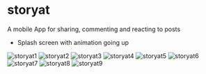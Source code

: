 # storyat
A mobile App for sharing, commenting and reacting to posts


  - Splash screen with animation going up

![storyat1](https://user-images.githubusercontent.com/69104880/225373492-ee6dd2c1-1ba6-43a6-8093-112e00e0e4d3.png)
![storyat2](https://user-images.githubusercontent.com/69104880/225373983-138b42b3-4571-4c81-973f-e3b67bf07f8a.png)
![storyat3](https://user-images.githubusercontent.com/69104880/225374972-fb666229-e005-4303-a3ae-904b3c93cc92.png)
![storyat4](https://user-images.githubusercontent.com/69104880/225375153-a9d4dcaa-95a8-4f26-9bb0-344dc601ad09.png)
![storyat5](https://user-images.githubusercontent.com/69104880/225375416-fe28661e-018a-4d63-a484-25e3dfb70b6a.png)
![storyat6](https://user-images.githubusercontent.com/69104880/225375574-d2104195-17c0-4095-9a8a-8a6c7d36a318.png)
![storyat7](https://user-images.githubusercontent.com/69104880/225375827-47139e21-5407-48b6-a28f-86ed9b8ec252.png)
![storyat8](https://user-images.githubusercontent.com/69104880/225376120-a7d48dc4-c3ed-46ae-8f5d-df40083eb11d.png)
![storyat9](https://user-images.githubusercontent.com/69104880/225376566-4ee29bfa-fe32-4061-b51f-9e46b00fa747.png)
